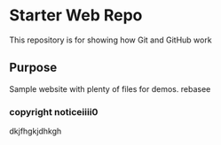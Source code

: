 # Starter Web Repo

This repository is for showing how Git and GitHub work

## Purpose

Sample website with plenty of files for demos. rebasee

### copyright noticeiiii0
dkjfhgkjdhkgh
